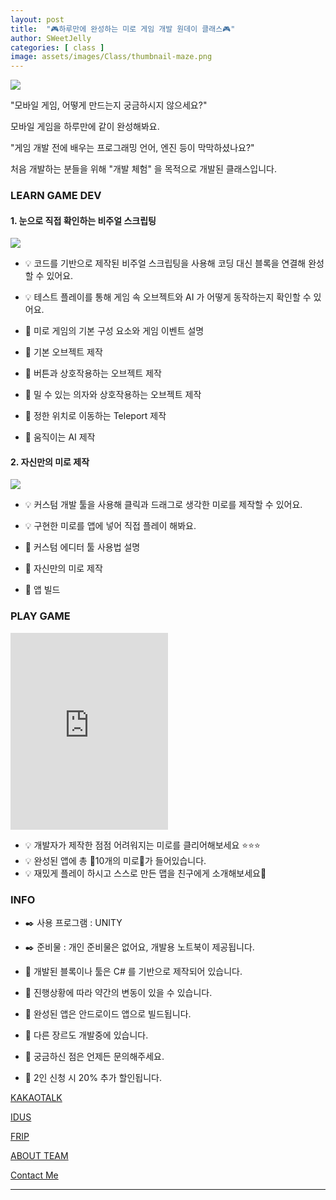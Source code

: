 ```yaml
---
layout: post
title:  "🎮하루만에 완성하는 미로 게임 개발 원데이 클래스🎮"
author: SWeetJelly
categories: [ class ]
image: assets/images/Class/thumbnail-maze.png
---
```


![]({{site.baseurl}}/assets/images/Class/maze-game-illustration.png)

"모바일 게임, 어떻게 만드는지 궁금하시지 않으세요?"

모바일 게임을 하루만에 같이 완성해봐요.

"게임 개발 전에 배우는 프로그래밍 언어, 엔진 등이 막막하셨나요?"

처음 개발하는 분들을 위해 "개발 체험" 을 목적으로 개발된 클래스입니다.

### LEARN GAME DEV

#### 1. 눈으로 직접 확인하는 비주얼 스크립팅

![]({{site.baseurl}}/assets/images/Class/thumbnail-maze-visualscripting-ai.png)

- 💡 코드를 기반으로 제작된 비주얼 스크립팅을 사용해 코딩 대신 블록을 연결해 완성할 수 있어요.
- 💡 테스트 플레이를 통해 게임 속 오브젝트와 AI 가 어떻게 동작하는지 확인할 수 있어요.

- 📍 미로 게임의 기본 구성 요소와 게임 이벤트 설명
- 📍 기본 오브젝트 제작
- 📍 버튼과 상호작용하는 오브젝트 제작
- 📍 밀 수 있는 의자와 상호작용하는 오브젝트 제작
- 📍 정한 위치로 이동하는 Teleport 제작
- 📍 움직이는 AI 제작

#### 2. 자신만의 미로 제작

![]({{site.baseurl}}/assets/images/Class/gif-maze-level-edit-x6.gif)

- 💡 커스텀 개발 툴을 사용해 클릭과 드래그로 생각한 미로를 제작할 수 있어요.
- 💡 구현한 미로를 앱에 넣어 직접 플레이 해봐요.

- 📍 커스텀 에디터 툴 사용법 설명
- 📍 자신만의 미로 제작
- 📍 앱 빌드

### PLAY GAME

<iframe style="width:50%", height="315" src="https://youtube.com/shorts/rFNycUPWLs0?feature=share" frameborder="0" allowfullscreen></iframe>

- 💡 개발자가 제작한 점점 어려워지는 미로를 클리어해보세요 ⭐⭐⭐
- 💡 완성된 앱에 총 🎲10개의 미로🎲가 들어있습니다. 
- 💡 재밌게 플레이 하시고 스스로 만든 맵을 친구에게 소개해보세요🤣

### INFO

- ✒️ 사용 프로그램 : UNITY
- ✒️ 준비물 : 개인 준비물은 없어요, 개발용 노트북이 제공됩니다.

- 📢 개발된 블록이나 툴은 C# 를 기반으로 제작되어 있습니다.
- 📢 진행상황에 따라 약간의 변동이 있을 수 있습니다.
- 📢 완성된 앱은 안드로이드 앱으로 빌드됩니다.
- 📢 다른 장르도 개발중에 있습니다.
- 📢 궁금하신 점은 언제든 문의해주세요.
- 📢 2인 신청 시 20% 추가 할인됩니다.

[KAKAOTALK][Kakao]

[IDUS][Idus]

[FRIP][Frip]

[ABOUT TEAM][AboutTeam]

[Contact Me][Contact]

---

[Kakao]: https://open.kakao.com/o/s4NnrpZf
[Idus]: https://www.idus.com/c/class/8331
[FRIP]: https://frip.co.kr/products/174421
[AboutTeam]: {{site.baseurl}}/about/
[Contact]: {{site.baseurl}}/contact/
